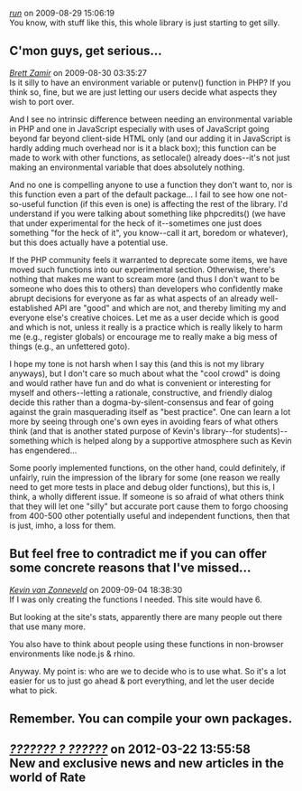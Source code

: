 *[run]()* on 2009-08-29 15:06:19  
You know, with stuff like this, this whole library is just starting to get silly.

C'mon guys, get serious...
---------------------------------------
*[Brett Zamir](http://brett-zamir.me)* on 2009-08-30 03:35:27  
Is it silly to have an environment variable or putenv() function in PHP? If you think so, fine, but we are just letting our users decide what aspects they wish to port over.

And I see no intrinsic difference between needing an environmental variable in PHP and one in JavaScript especially with uses of JavaScript going beyond far beyond client-side HTML only (and our adding it in JavaScript is hardly adding much overhead nor is it a black box); this function can be made to work with other functions, as setlocale() already does--it's not just making an environmental variable that does absolutely nothing.

And no one is compelling anyone to use a function they don't want to, nor is this function even a part of the default package... I fail to see how one not-so-useful function (if this even is one) is affecting the rest of the library. I'd understand if you were talking about something like phpcredits() (we have that under experimental for the heck of it--sometimes one just does something "for the heck of it", you know--call it art, boredom or whatever), but this does actually have a potential use.

If the PHP community feels it warranted to deprecate some items, we have moved such functions into our experimental section. Otherwise, there's nothing that makes me want to scream more (and thus I don't want to be someone who does this to others) than developers who confidently make abrupt decisions for everyone as far as what aspects of an already well-established API are "good" and which are not, and thereby limiting my and everyone else's creative choices. Let me as a user decide which is good and which is not, unless it really is a practice which is really likely to harm me (e.g., register globals) or encourage me to really make a big mess of things (e.g., an unfettered goto).

I hope my tone is not harsh when I say this (and this is not my library anyways), but I don't care so much about what the "cool crowd" is doing and would rather have fun and do what is convenient or interesting for myself and others--letting a rationale, constructive, and friendly dialog decide this rather than a dogma-by-silent-consensus and fear of going against the grain masquerading itself as "best practice". One can learn a lot more by seeing through one's own eyes in avoiding fears of what others think (and that is another stated purpose of Kevin's library--for students)--something which is helped along by a supportive atmosphere such as Kevin has engendered...

Some poorly implemented functions, on the other hand, could definitely, if unfairly, ruin the impression of the library for some (one reason we really need to get more tests in place and debug older functions), but this is, I think, a wholly different issue. If someone is so afraid of what others think that they will let one "silly" but accurate port cause them to forgo choosing from 400-500 other potentially useful and independent functions, then that is just, imho, a loss for them.

But feel free to contradict me if you can offer some concrete reasons that I've missed...
---------------------------------------
*[Kevin van Zonneveld](http://kevin.vanzonneveld.net)* on 2009-09-04 18:38:30  
If I was only creating the functions I needed. This site would have 6.

But looking at the site's stats, apparently there are many people out there that use many more.

You also have to think about people using these functions in non-browser environments like node.js & rhino.

Anyway. My point is: who are we to decide who is to use what. So it's a lot easier for us to just go ahead & port everything, and let the user decide what to pick.

Remember. You can compile your own packages.
---------------------------------------
*[??????? ? ??????](http://an3m1.com/)* on 2012-03-22 13:55:58  
New and exclusive news and new articles in the world of Rate 
---------------------------------------

